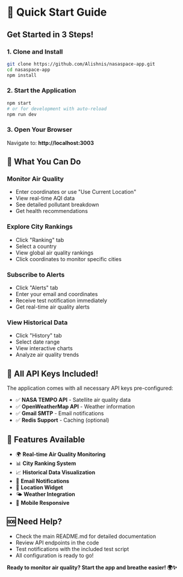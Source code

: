 # 🚀 Quick Start Guide

## Get Started in 3 Steps!

### 1. Clone and Install
```bash
git clone https://github.com/Alishnis/nasaspace-app.git
cd nasaspace-app
npm install
```

### 2. Start the Application
```bash
npm start
# or for development with auto-reload
npm run dev
```

### 3. Open Your Browser
Navigate to: **http://localhost:3003**

## 🎯 What You Can Do

### Monitor Air Quality
- Enter coordinates or use "Use Current Location"
- View real-time AQI data
- See detailed pollutant breakdown
- Get health recommendations

### Explore City Rankings
- Click "Ranking" tab
- Select a country
- View global air quality rankings
- Click coordinates to monitor specific cities

### Subscribe to Alerts
- Click "Alerts" tab
- Enter your email and coordinates
- Receive test notification immediately
- Get real-time air quality alerts

### View Historical Data
- Click "History" tab
- Select date range
- View interactive charts
- Analyze air quality trends

## 🔧 All API Keys Included!

The application comes with all necessary API keys pre-configured:

- ✅ **NASA TEMPO API** - Satellite air quality data
- ✅ **OpenWeatherMap API** - Weather information  
- ✅ **Gmail SMTP** - Email notifications
- ✅ **Redis Support** - Caching (optional)

## 📱 Features Available

- 🌍 **Real-time Air Quality Monitoring**
- 📊 **City Ranking System**
- 📈 **Historical Data Visualization**
- 📧 **Email Notifications**
- 📍 **Location Widget**
- 🌤️ **Weather Integration**
- 📱 **Mobile Responsive**

## 🆘 Need Help?

- Check the main README.md for detailed documentation
- Review API endpoints in the code
- Test notifications with the included test script
- All configuration is ready to go!

**Ready to monitor air quality? Start the app and breathe easier! 🌍✨**
